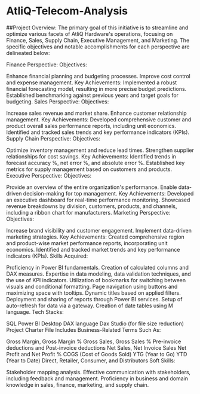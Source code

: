 # AtliQ-Telecom-Analysis

##Project Overview:
The primary goal of this initiative is to streamline and optimize various facets of AtliQ Hardware's operations, focusing on Finance, Sales, Supply Chain, Executive Management, and Marketing. The specific objectives and notable accomplishments for each perspective are delineated below:

Finance Perspective:
Objectives:

Enhance financial planning and budgeting processes.
Improve cost control and expense management.
Key Achievements:
Implemented a robust financial forecasting model, resulting in more precise budget predictions.
Established benchmarking against previous years and target goals for budgeting.
Sales Perspective:
Objectives:

Increase sales revenue and market share.
Enhance customer relationship management.
Key Achievements:
Developed comprehensive customer and product overall sales performance reports, including unit economics.
Identified and tracked sales trends and key performance indicators (KPIs).
Supply Chain Perspective:
Objectives:

Optimize inventory management and reduce lead times.
Strengthen supplier relationships for cost savings.
Key Achievements:
Identified trends in forecast accuracy %, net error %, and absolute error %.
Established key metrics for supply management based on customers and products.
Executive Perspective:
Objectives:

Provide an overview of the entire organization's performance.
Enable data-driven decision-making for top management.
Key Achievements:
Developed an executive dashboard for real-time performance monitoring.
Showcased revenue breakdowns by division, customers, products, and channels, including a ribbon chart for manufacturers.
Marketing Perspective:
Objectives:

Increase brand visibility and customer engagement.
Implement data-driven marketing strategies.
Key Achievements:
Created comprehensive region and product-wise market performance reports, incorporating unit economics.
Identified and tracked market trends and key performance indicators (KPIs).
Skills Acquired:

Proficiency in Power BI fundamentals.
Creation of calculated columns and DAX measures.
Expertise in data modeling, data validation techniques, and the use of KPI indicators.
Utilization of bookmarks for switching between visuals and conditional formatting.
Page navigation using buttons and maximizing space with tooltips.
Dynamic titles based on applied filters.
Deployment and sharing of reports through Power BI services.
Setup of auto-refresh for data via a gateway.
Creation of date tables using M language.
Tech Stacks:

SQL
Power BI Desktop
DAX language
Dax Studio (for file size reduction)
Project Charter File Includes Business-Related Terms Such As:

Gross Margin, Gross Margin %
Gross Sales, Gross Sales %
Pre-invoice deductions and Post-invoice deductions
Net Sales, Net Invoice Sales
Net Profit and Net Profit %
COGS (Cost of Goods Sold)
YTG (Year to Go)
YTD (Year to Date)
Direct, Retailer, Consumer, and Distributors
Soft Skills:

Stakeholder mapping analysis.
Effective communication with stakeholders, including feedback and management.
Proficiency in business and domain knowledge in sales, finance, marketing, and supply chain.
